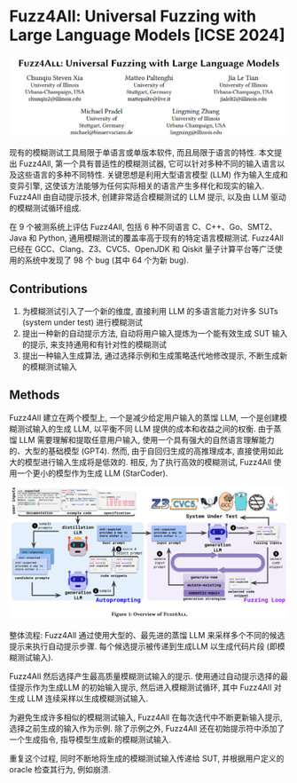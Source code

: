 # Fuzz4All: Universal Fuzzing with Large Language Models [ICSE 2024]

![image-20250312190726249](assets/image-20250312190726249.png)

现有的模糊测试工具局限于单语言或单版本软件, 而且局限于语言的特性. 本文提出 Fuzz4All, 第一个具有普适性的模糊测试器, 它可以针对多种不同的输入语言以及这些语言的多种不同特性. 关键思想是利用大型语言模型 (LLM) 作为输入生成和变异引擎, 这使该方法能够为任何实际相关的语言产生多样化和现实的输入. Fuzz4All 由自动提示技术, 创建非常适合模糊测试的 LLM 提示, 以及由 LLM 驱动的模糊测试循环组成. 

在 9 个被测系统上评估 Fuzz4All, 包括 6 种不同语言 C、C++、Go、SMT2、Java 和 Python, 通用模糊测试的覆盖率高于现有的特定语言模糊测试. Fuzz4All 已经在 GCC、Clang、Z3、CVC5、OpenJDK 和 Qiskit 量子计算平台等广泛使用的系统中发现了 98 个 bug (其中 64 个为新 bug).



## Contributions

1. 为模糊测试引入了一个新的维度, 直接利用 LLM 的多语言能力对许多 SUTs (system under test) 进行模糊测试
2. 提出一种新的自动提示方法, 自动将用户输入提炼为一个能有效生成 SUT 输入的提示, 来支持通用和有针对性的模糊测试
3. 提出一种输入生成算法, 通过选择示例和生成策略迭代地修改提示, 不断生成新的模糊测试输入



## Methods

Fuzz4All 建立在两个模型上, 一个是减少给定用户输入的蒸馏 LLM, 一个是创建模糊测试输入的生成 LLM, 以平衡不同 LLM 提供的成本和收益之间的权衡. 由于蒸馏 LLM 需要理解和提取任意用户输入, 使用一个具有强大的自然语言理解能力的、大型的基础模型 (GPT4). 然而, 由于自回归生成的高推理成本, 直接使用如此大的模型进行输入生成将是低效的. 相反, 为了执行高效的模糊测试, Fuzz4All 使用一个更小的模型作为生成 LLM (StarCoder).

![image-20250312193037899](assets/image-20250312193037899.png)

整体流程: Fuzz4All 通过使用大型的、最先进的蒸馏 LLM 来采样多个不同的候选提示来执行自动提示步骤. 每个候选提示被传递到生成LLM 以生成代码片段 (即模糊测试输入). 

Fuzz4All 然后选择产生最高质量模糊测试输入的提示. 使用通过自动提示选择的最佳提示作为生成LLM 的初始输入提示, 然后进入模糊测试循环, 其中 Fuzz4All 对生成 LLM 连续采样以生成模糊测试输入. 

为避免生成许多相似的模糊测试输入, Fuzz4All 在每次迭代中不断更新输入提示, 选择之前生成的输入作为示例. 除了示例之外, Fuzz4All 还在初始提示符中添加了一个生成指令, 指导模型生成新的模糊测试输入. 

重复这个过程, 同时不断地将生成的模糊测试输入传递给 SUT, 并根据用户定义的 oracle 检查其行为, 例如崩溃.

